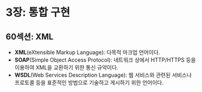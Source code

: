 # 3장: 통합 구현

## 60섹션: XML

- **XML**(eXtensible Markup Language): 다목적 마크업 언어이다.
- **SOAP**(Simple Object Access Protocol): 네트워크 상에서 HTTP/HTTPS 등을 이용하여 XML을 교환하기 위한 통신 규약이다.
- **WSDL**(Web Services Description Language): 웹 서비스와 관련된 서비스나 프로토콜 등을 표준적인 방법으로 기술하고 게시하기 위한 언어이다.
